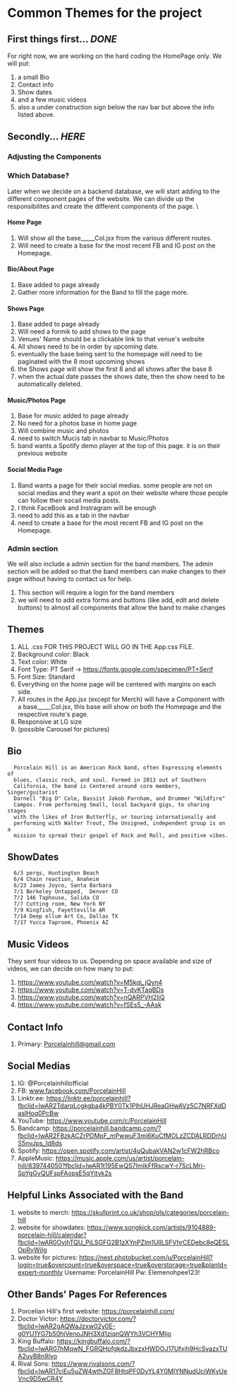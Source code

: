 # Common Themes for the project 
## First things first... ***DONE***
For right now, we are working on the hard coding the HomePage only. We will put:
1) a small Bio
2) Contact info 
3) Show dates
4) and a few music videos
5) also a under construction sign below the nav bar but above the info listed above.
## Secondly... ***HERE***
### Adjusting the Components 

### Which Database?
Later when we decide on a backend database, we will start adding to the different component pages of the website. We can divide up the responsibilites and create the different components of the page. \

#### Home Page 
1) Will show all the base_____Col.jsx from the various different routes.
2) Will need to create a base for the most recent FB and IG post on the Homepage.
#### Bio/About Page
1) Base added to page already
2) Gather more information for the Band to fill the page more. 
#### Shows Page
1) Base added to page already
2) Will need a formik to add shows to the page
3) Venues' Name should be a clickable link to that venue's website
4) All shows need to be in order by upcoming date.
5) eventually the base being sent to the homepage will need to be paginated with the 8 most upcoming shows
6) the Shows page will show the first 8 and all shows after the base 8
7) when the actual date passes the shows date, then the show need to be automatically deleted.
#### Music/Photos Page
1) Base for music added to page already
2) No need for a photos base in home page
3) Will combine music and photos 
4) need to switch Mucis tab in navbar to Music/Photos
5) band wants a Spotify demo player at the top of this page. it is on their previous website
#### Social Media Page
1) Band wants a page for their social medias. some people are not on social medias and they want a spot on their website where those people can follow their socail media posts.
2) I think FaceBook and Instragram will be enough
3) need to add this as a tab in the navbar 
4) need to create a base for the most recent FB and IG post on the Homepage.

### Admin section
We will also include a admin section for the band members. The admin section will be added so that the band members can make changes to their page without having to contact us for help. 
1) This section will require a login for the band members
2) we will need to add extra forms and buttons (like add, edit and delete buttons) to almost all components that allow the band to make changes

## Themes
1) ALL .css FOR THIS PROJECT WILL GO IN THE App.css FILE.
2) Background color: Black
3) Text color: White 
4) Font Type: PT Serif  -> https://fonts.google.com/specimen/PT+Serif
5) Font Size: Standard
6) Everything on the home page will be centered with margins on each side.
7) All routes in the App.jsx (except for Merch) will have a Component with a base_____Col.jsx, this base will show on both the Homepage and the respective route's page.
8) Responsive at LG size 
9) (possible Carousel for pictures)
## Bio
      Porcelain Hill is an American Rock band, often Expressing elements of
      blues, classic rock, and soul. Formed in 2013 out of Southern
      California, the band is Centered around core members, Singer/guitarist
      Darnell "Big D" Cole, Bassist Jakob Parnham, and Drummer "Wildfire"
      Campos. From performing Small, local backyard gigs, to sharing stages
      with the likes of Iron Butterfly, or touring internationally and
      performing with Walter Trout, The Unsigned, independent group is on a
      mission to spread their gospel of Rock and Roll, and positive vibes.
## ShowDates
      6/3 perqs, Huntington Beach 
      6/4 Chain reaction, Anaheim 
      6/23 James Joyce, Santa Barbara
      7/1 Berkeley Untapped,  Denver CO
      7/2 146 Taphouse, Salida CO
      7/7 Cutting room, New York NY
      7/9 Kingfish, Fayetteville AR
      7/14 Deep ellum Art Co, Dallas TX
      7/17 Yucca Taproom, Phoenix AZ
## Music Videos
They sent four videos to us. Depending on space available and size of videos, we can decide on how many to put:
1) https://www.youtube.com/watch?v=M5kqi_jQyn4 
2) https://www.youtube.com/watch?v=T-dvKTaqBDs
3) https://www.youtube.com/watch?v=nQARPVH2IiQ
4) https://www.youtube.com/watch?v=fSEs5_-AAsk
## Contact Info
1) Primary: Porcelainhill@gmail.com
## Social Medias 
1) IG: @Porcelainhillofficial
2) FB: www.facebook.com/PorcelainHill
3) Linktr.ee: https://linktr.ee/porcelainhill?fbclid=IwAR2TdarqLcgkgba4kPBY0Tk1PlhUHJReaGHwAVz5C7NRFXdDaslHoq0PcBw
4) YouTube: https://www.youtube.com/c/PorcelainHill
5) Bandcamp: https://porcelainhill.bandcamp.com/?fbclid=IwAR2F8zkACZrPDMpF_mPwwuF3mi6KuCfMOLzZCDALRDDrhUS5nvJps_Id8ds
6) Spotify: https://open.spotify.com/artist/4uQubakVAN2w1cFW2hRBco
7) AppleMusic: https://music.apple.com/us/artist/porcelain-hill/839744050?fbclid=IwAR1t195EwQS7ImIkFfRscwY-r7ScLMrj-SpYgGvQUFspFAopsE5qYjtyk2s
## Helpful Links Associated with the Band
1) website to merch: https://skullprint.co.uk/shop/ols/categories/porcelain-hill
2) website for showdates: https://www.songkick.com/artists/9104889-porcelain-hill/calendar?fbclid=IwAR0OvjhTQU_PiLSGFG2B1zXYnPZlm1UllLSFVhrCEDebc8eQESLOpRyWjIg 
3) website for pictures: https://next.photobucket.com/u/PorcelainHill?login=true&overcount=true&overspace=true&overstorage=true&planId=expert-monthly
      Username: PorcelainHill 
      Pw: Elemenohpee123!
## Other Bands' Pages For References
1) Porcelian Hill's first website: https://porcelainhill.com/
2) Doctor Victor: https://doctorvictor.com/?fbclid=IwAR2gAQWaJzxw02y0E-g0YU1YG7b50hjVenoJNH3Xd1ziqnQWYh3VCHYMljo
3) King Buffalo: https://kingbuffalo.com/?fbclid=IwAR07hMqwN_FGRQHpfgkdzJbxzxHWDOJ17Ufxjh9HcSvazxTUA2uyB8n9Iyo
4) Rival Sons: https://www.rivalsons.com/?fbclid=IwAR17ciEu5uZW4wthZGF8HtqPF0DvYL4Y0MIYNNudUciWKyUeVnc9D5wCR4Y
